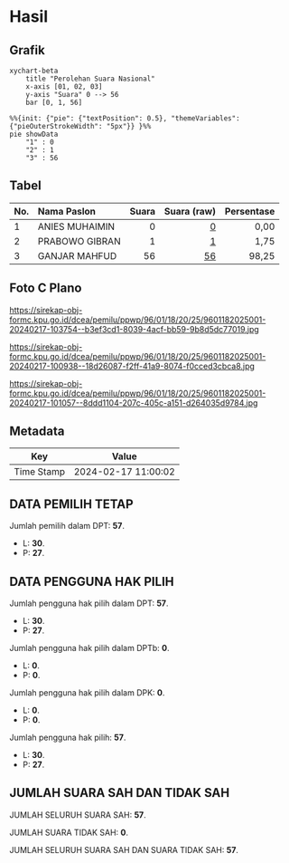 # Hasil

## Grafik

```mermaid
xychart-beta
    title "Perolehan Suara Nasional"
    x-axis [01, 02, 03]
    y-axis "Suara" 0 --> 56
    bar [0, 1, 56]
```

```mermaid
%%{init: {"pie": {"textPosition": 0.5}, "themeVariables": {"pieOuterStrokeWidth": "5px"}} }%%
pie showData
    "1" : 0
    "2" : 1
    "3" : 56
```

## Tabel

| No. | Nama Paslon    | Suara | Suara (raw) | Persentase |
|:--- |:-------------- | -----:| -----------:| ----------:|
| 1   | ANIES MUHAIMIN | 0     | [0][p-1]    | 0,00       |
| 2   | PRABOWO GIBRAN | 1     | [1][p-2]    | 1,75       |
| 3   | GANJAR MAHFUD  | 56    | [56][p-3]   | 98,25      |


[p-1]: https://github.com/gigit-pemilu/pemilu-2024/blob/main/pilpres/hitung-suara/sub/96-papua-barat-daya/sub/01-sorong/sub/18-klawak/sub/2025-cokhif/sub/001-tps/sub/paslon-1.txt
[p-2]: https://github.com/gigit-pemilu/pemilu-2024/blob/main/pilpres/hitung-suara/sub/96-papua-barat-daya/sub/01-sorong/sub/18-klawak/sub/2025-cokhif/sub/001-tps/sub/paslon-2.txt
[p-3]: https://github.com/gigit-pemilu/pemilu-2024/blob/main/pilpres/hitung-suara/sub/96-papua-barat-daya/sub/01-sorong/sub/18-klawak/sub/2025-cokhif/sub/001-tps/sub/paslon-3.txt

## Foto C Plano

https://sirekap-obj-formc.kpu.go.id/dcea/pemilu/ppwp/96/01/18/20/25/9601182025001-20240217-103754--b3ef3cd1-8039-4acf-bb59-9b8d5dc77019.jpg

https://sirekap-obj-formc.kpu.go.id/dcea/pemilu/ppwp/96/01/18/20/25/9601182025001-20240217-100938--18d26087-f2ff-41a9-8074-f0cced3cbca8.jpg

https://sirekap-obj-formc.kpu.go.id/dcea/pemilu/ppwp/96/01/18/20/25/9601182025001-20240217-101057--8ddd1104-207c-405c-a151-d264035d9784.jpg


## Metadata

| Key        | Value               |
| ---------- | ------------------- |
| Time Stamp | 2024-02-17 11:00:02 |


## DATA PEMILIH TETAP

Jumlah pemilih dalam DPT: **57**.
 * L: **30**.
 * P: **27**.

## DATA PENGGUNA HAK PILIH

Jumlah pengguna hak pilih dalam DPT: **57**.
 * L: **30**.
 * P: **27**.

Jumlah pengguna hak pilih dalam DPTb: **0**.
 * L: **0**.
 * P: **0**.

Jumlah pengguna hak pilih dalam DPK: **0**.
 * L: **0**.
 * P: **0**.

Jumlah pengguna hak pilih: **57**.
 * L: **30**.
 * P: **27**.

## JUMLAH SUARA SAH DAN TIDAK SAH

JUMLAH SELURUH SUARA SAH: **57**.

JUMLAH SUARA TIDAK SAH: **0**.

JUMLAH SELURUH SUARA SAH DAN SUARA TIDAK SAH: **57**.


